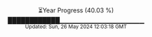 <p align="center">
⏳Year Progress (40.03 %)<br>
████████████▁▁▁▁▁▁▁▁▁▁▁▁▁▁▁▁▁▁ <br>
<sub>Updated: Sun, 26 May 2024 12:03:18 GMT</sub>
</p>

